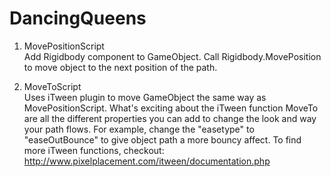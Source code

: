 # DancingQueens

1. MovePositionScript <br> 
Add Rigidbody component to GameObject. Call Rigidbody.MovePosition to move object to the next position of the path.

2. MoveToScript <br>
Uses iTween plugin to move GameObject the same way as MovePositionScript. What's exciting about the iTween function MoveTo are all the different properties you can add to change the look and way your path flows. For example, change the "easetype" to "easeOutBounce" to give object path a more bouncy affect. To find more iTween functions, checkout: http://www.pixelplacement.com/itween/documentation.php

